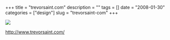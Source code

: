 +++
title = "trevorsaint.com"
description = ""
tags = []
date = "2008-01-30"
categories = ["design"]
slug = "trevorsaint-com"
+++


 

  <div id="screens-thumbs" class="clearfix">
    <div class="txt-center" id="design-submission"><a href="http://www.trevorsaint.com/"><img id='bluga-thumbnail-1030' class='bluga-thumbnail large' src='http://media.konigi.com/bluga/
wt47f281d095bcf_0.jpg'/></a></div>  
  </div>   
<p><a href="http://www.trevorsaint.com/">http://www.trevorsaint.com/</a></p>




